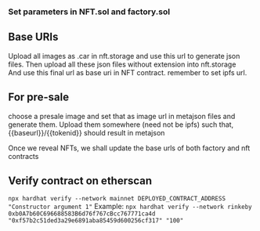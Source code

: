 ### Set parameters in NFT.sol and factory.sol

## Base URIs
Upload all images as .car in nft.storage
and use this url to generate json files. Then upload all these json files without extension into nft.storage  
And use this final url as base uri in NFT contract. remember to set ipfs url.

## For pre-sale
choose a presale image and set that as image url in metajson files and generate them. 
Upload them somewhere (need not be ipfs) such that, 
{{baseurl}}/{{tokenid}} should result in metajson

Once we reveal NFTs, we shall update the base urls of both factory and nft contracts

## Verify contract on etherscan
`npx hardhat verify --network mainnet DEPLOYED_CONTRACT_ADDRESS "Constructor argument 1"`
Example:
`npx hardhat verify --network rinkeby 0xb0A7b60C696688583B6d76f767cBcc767771ca4d "0xf57b2c51ded3a29e6891aba85459d600256cf317" "100"`